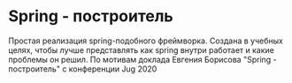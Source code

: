 # Spring - построитель
Простая реализация spring-подобного фреймворка.
Создана в учебных целях, чтобы лучше представлять как spring внутри работает и какие проблемы он решил.
По мотивам доклада Евгения Борисова "Spring - построитель" с конференции Jug 2020
